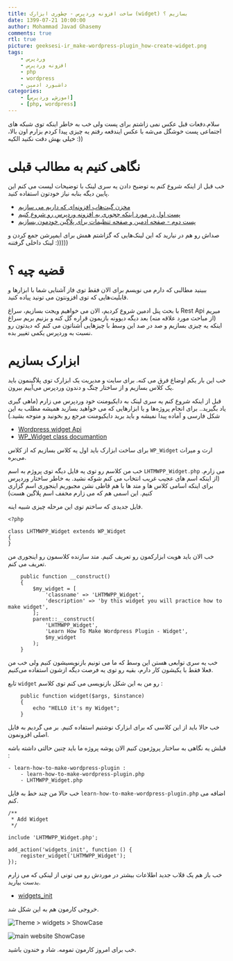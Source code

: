 ```yaml
---
title: ساخت افزونه وردپرس - چطوری ابزارک (widget) بسازیم ؟
date: 1399-07-21 10:00:00
author: Mohammad Javad Ghasemy
comments: true
rtl: true
picture: geeksesi-ir_make-wordpress-plugin_how-create-widget.png
tags:
    - وردپرس
    - افزونه وردپرس
    - php
    - wordpress
    - داشبورد ادمین
categories:
    - [اموزش, وردپرس]
    - [php, wordpress]
---
```


سلام.دفعات قبل عکس نمی زاشتم برای پست ولی خب به خاطر اینکه توی شبکه های اجتماعی پست خوشگل می‌شه با عکس ایندفعه رفتم یه چیزی پیدا کردم بزارم اون بالا، خیلی بهش دقت نکنید الکیه :))

# نگاهی کنیم به مطالب قبلی

خب قبل از اینکه شروع کنم به توضیح دادن یه سری لینک با توضیحات لیست می کنم این پایین دیگه بنابه نیاز خودتون استفاده کنید.

-   [مخزن گیت‌هاب افزونه‌ای که داریم می سازیم](https://github.com/geeksesi/learn-how-to-make-wordpress-plugin)
-   [پست اول در مورد اینکه چجوری یه افزونه وردپرس رو شروع کنیم](https://geeksesi.ir/1399/07/18/make-wordpress-plugin-make-first-plugin/)
-   [پست دوم - صفحه ادمین و صفحه تنظیمات برای پلاگین خودمون بسازیم](https://geeksesi.ir/1399/07/19/make-wordpress-plugin-add-admin-panel/)

صداش رو هم در نیارید که این لینک‌هایی که گزاشتم همش برای ایمپرشن جمع کردن و لینک داخلی گرفتنه :)))))

# قضیه چیه ؟

ببینید مطالبی که دارم می نویسم برای الان فقط توی فاز آشنایی شما با ابزارها و قابلیت‌هایی که توی افزونتون می تونید پیاده کنید.

با بحث پنل ادمین شروع کردیم، الان می خواهیم ویجت بسازیم، سراغ Rest Api میریم (از مباحث مورد علاقه منه) بعد دیگه دیوونه بازیمون قراره گل کنه و بزنیم بریم سراغ اینکه یه چیزی بسازیم و صد در صد این وسط با چیزهایی آشناتون می کنم که دیدتون رو نسبت به وردپرس یکمی تغییر بده.

# ابزارک بسازیم

خب این بار یکم اوضاع فرق می کنه. برای سایت و مدیریت یک ابزارک توی پلاگینمون باید یک کلاس بسازیم و از ساختار چنگ و دندون وردپرس می‌آییم بیرون.

قبل از اینکه شروع کنم یه سری لینک به دایکیومنت خود وردپرس می زارم (ماهی گیری یاد بگیرید.. برای انجام پروژه‌ها و یا ابزار‌هایی که می خواهید بسازید همیشه مطلب به این شکل فارسی و آماده پیدا نمیشه و باید برید دایکیومنت مرجع رو بخونید و متوجه بشید.)

-   [Wordpress widget Api](https://codex.wordpress.org/Widgets_API)
-   [WP_Widget class documantion](https://developer.wordpress.org/reference/classes/wp_widget/)

برای ساخت ابزارک باید اول یه کلاس بسازیم که از کلاس `WP_Widget` ارث و میراث می‌بره.

خب من کلاسم رو توی یه فایل دیگه توی پروژم به اسم `LHTMWPP_Widget.php` می زارم. (از اینکه اسم های عجیب غریب انتخاب می کنم شوکه نشید. به خاطر ساختار وردپرس برای اینکه اسامی کلاس ها و متد ها با هم قاطی نشن مجبوریم اینجوری اسم گزاری کنیم. این اسمی هم که می زارم مخفف اسم پلاگین هست)

فایل جدیدی که ساختم توی این مرحله چیزی شبیه اینه.

```
<?php

class LHTMWPP_Widget extends WP_Widget
{
}

```

خب الان باید هویت ابزارکمون رو تعریف کنیم. متد سازنده کلاسمون رو اینجوری من تعریف می کنم.

```
    public function __construct()
    {
        $my_widget = [
            'classname' => 'LHTMWPP_Widget',
            'description' => 'by this widget you will practice how to make widget',
        ];
        parent::__construct(
            'LHTMWPP_Widget',
            'Learn How To Make Wordpress Plugin - Widget',
            $my_widget
        );
    }
```

خب یه سری توابعی هستن این وسط که ما می تونیم بازنویسیشون کنیم ولی خب من فعلا فقط با یکیشون کار دارم، بقیه رو توی یه فرصت دیگه ازشون استفاده می‌کنیم.

تابع `widget` رو من به این شکل بازنویسی می کنم توی کلاسم :

```
    public function widget($args, $instance)
    {
        echo "HELLO it's my Widget";
    }
```

خب حالا باید از این کلاسی که برای ابزارک نوشتیم استفاده کنیم. بر می گردیم به فایل اصلی افزونمون.

قبلش یه نگاهی به ساختار پروژمون کنیم الان پوشه پروژه ما باید چنین حالتی داشته باشه :

```
- learn-how-to-make-wordpress-plugin :
    - learn-how-to-make-wordpress-plugin.php
    - LHTMWPP_Widget.php
```

خب حالا من چند خط به فایل `learn-how-to-make-wordpress-plugin.php` اضافه می کنم.

```
/**
 * Add Widget
 */

include 'LHTMWPP_Widget.php';

add_action('widgets_init', function () {
    register_widget('LHTMWPP_Widget');
});

```

خب باز هم یک قلاب جدید اطلاعات بیشتر در موردش رو می تونی از لینکی که می زارم بدست بیارید.

-   [widgets_init](https://developer.wordpress.org/reference/hooks/widgets_init/)

خروجی کارمون هم به این شکل شد.

![Theme > widgets > ShowCase](geeksesi-ir_make-wordpress-plugin_how-create-widget_show-case1.png)

![main website ShowCase](geeksesi-ir_make-wordpress-plugin_how-create-widget_show-case2.png)

خب برای امروز کارمون تمومه. شاد و خندون باشید.
